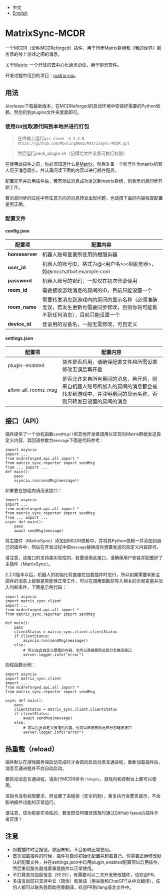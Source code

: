- 中文
- [English](https://github.com/Mooling0602/MatrixSync-MCDR/blob/main/README_en_us.md)

# MatrixSync-MCDR
一个MCDR（全称[MCDReforged](https://mcdreforged.com/)）插件，用于同步Matrix群组和《我的世界》服务器的线上游戏之间的消息。

关于[Matrix](https://matrix.org/): 一个开放的去中心化通讯协议，用于聊天软件。

开发过程中用到的项目：[matrix-nio](https://pypi.org/project/matrix-nio/)。

## 用法
从release下载最新版本，在MCDReforged的启动环境中安装好需要的Python依赖，然后扔到plugins文件夹里面即可。
### 使用Git拉取源代码到本地并进行打包
> 在终端上运行`git clone -b 2.2.0 https://github.com/Mooling0602/MatrixSync-MCDR.git`

> 然后运行pack_plugin.sh（记得给文件设置可执行权限）

在使用此插件之前，你必须知道什么是[Matrix](https://matrix.org/)，然后准备一个账号作为matrix机器人用于消息同步，并认真阅读下面的内容以进行插件配置。

配置完毕并启用插件后，若有测试消息成功发送到matrix群组，则表示消息同步开始工作。

若消息同步的过程中有任意方向的消息转发出现问题，也请按下面的内容检查配置是否正确。

### 配置文件
#### config.json

| 配置项 | 配置内容 |
| - | - |
| **homeserver** | 机器人账号登录所使用的根服务器 |
| **user_id** | 机器人的账号ID，格式为@<用户名>:<根服务器>，如@mcchatbot:example.com |
| **password** | 机器人账号的密码，一般仅在初次登录使用 |
| **room_id** | 需要接收游戏消息的房间的ID，目前只能设置一个 |
| **room_name** | 需要转发消息到游戏内的房间的显示名称（必须准确无误，若发生更新也需要同步修改，否则你将可能看不到任何消息），目前只能设置一个 |
| **device_id** | 登录用的设备名，一般无需修改，可自定义 |

#### settings.json

| 配置项 | 配置内容 |
| - | - |
| plugin-enabled | 插件是否启用，请确保配置文件和所需设置修改无误后再开启 |
| allow_all_rooms_msg | 是否允许来自所有房间的消息，若开启，则来自机器人账号所加入的房间的消息都会被转发到游戏中，并注明房间的显示名称，否则只转发已设置的房间的消息 |

## 接口（API）
插件提供了一个协程函数`sendMsg()`供其他开发者调用以实现向Matrix群组发送自定义内容，其回调参数为`message`下面是代码参考：
```
import asyncio
import ...
from mcdreforged.api.all import *
from matrix_sync.reporter import sendMsg
from ... import ...
def main():
    pass
    asyncio.run(sendMsg(message))
```
如果要在协程内调用该接口：
```
import asyncio
import ...
from mcdreforged.api.all import *
from matrix_sync.reporter import sendMsg
from ... import ...
async def main():
    pass
    await sendMsg(message)
```
将主插件（MatrixSync）添加到MCDR依赖中，并将其Python依赖一并添加到自己的插件中，然后在开发过程中把`message`替换成你想要发送的自定义内容即可。

请注意，该接口的支持是实验性的，若要调用此接口，请确保用户安装并配置好了主插件（MatrixSync）。

2.2.0版本以后，机器人的初始化将直接在加载插件时进行，所以如果需要判断主插件的消息上报器是否能够正常工作，可以在调用函数前导入相关的全局变量并加入判断条件，下面是示例代码：
```
import asyncio
import matrix_sync.client
import ...
from mcdreforged.api.all import *
from matrix_sync.reporter import sendMsg

def main():
    pass
    clientStatus = matrix_sync.client.clientStatus
    if clientStatus:
        asyncio.run(sendMsg(message))
    else:
        # 可以在此自定义报错的内容，也可以直接删除此部分忽略该接口
        server.logger.info("error")
```
协程函数示例：
```
import asyncio
import matrix_sync.client
import ...
from mcdreforged.api.all import *
from matrix_sync.reporter import sendMsg

async def main():
    pass
    clientStatus = matrix_sync.client.clientStatus
    if clientStatus:
        await sendMsg(message)
    else:
        # 可以在此自定义报错的内容，也可以直接删除此部分忽略该接口
        server.logger.info("error")
```

## 热重载（reload）
插件默认在游戏服务端启动完成时才会自动启动消息互通进程，重新加载插件后，消息互通进程并不会自动启动。

要启动消息互通进程，请执行MCDR命令`!!msync`，游戏内和控制台上都可以使用。

该指令没有权限要求，但设置了进程锁（安全机制），重复执行会警告提示，不会影响插件功能的正常运行。

请注意，该功能是实验性的，若发现任何错误请及时通过GitHub Issue向插件作者反馈！

## 注意
- 卸载插件时会报错，原因未知，不会影响正常使用。
- 首次加载插件的时候，插件将自动初始化配置并卸载自己。你需要正确修改默认的配置文件，并在settings.json中启用plugin_enabled配置项以启用插件，然后重启服务器或着重载插件以正常使用。
- 不打算支持加密信息（EE2E），有需要可以二次开发修改插件，也欢迎PR。
- 多语言目前只支持中文（简体）和英语（用谷歌和ChatGPT从中文翻译），任何人都可以联系我帮助完善翻译，欢迎PR到/lang语言文件中。
